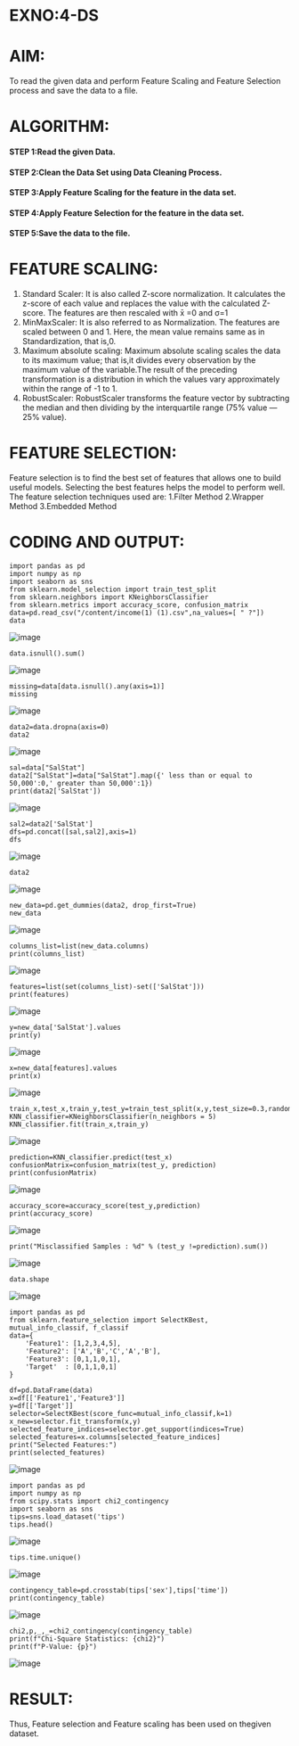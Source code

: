 # EXNO:4-DS
# AIM:
To read the given data and perform Feature Scaling and Feature Selection process and save the
data to a file.

# ALGORITHM:
#### STEP 1:Read the given Data.
#### STEP 2:Clean the Data Set using Data Cleaning Process.
#### STEP 3:Apply Feature Scaling for the feature in the data set.
#### STEP 4:Apply Feature Selection for the feature in the data set.
#### STEP 5:Save the data to the file.

# FEATURE SCALING:
1. Standard Scaler: It is also called Z-score normalization. It calculates the z-score of each value and replaces the value with the calculated Z-score. The features are then rescaled with x̄ =0 and σ=1
2. MinMaxScaler: It is also referred to as Normalization. The features are scaled between 0 and 1. Here, the mean value remains same as in Standardization, that is,0.
3. Maximum absolute scaling: Maximum absolute scaling scales the data to its maximum value; that is,it divides every observation by the maximum value of the variable.The result of the preceding transformation is a distribution in which the values vary approximately within the range of -1 to 1.
4. RobustScaler: RobustScaler transforms the feature vector by subtracting the median and then dividing by the interquartile range (75% value — 25% value).

# FEATURE SELECTION:
Feature selection is to find the best set of features that allows one to build useful models. Selecting the best features helps the model to perform well.
The feature selection techniques used are:
1.Filter Method
2.Wrapper Method
3.Embedded Method

# CODING AND OUTPUT:

```
import pandas as pd
import numpy as np
import seaborn as sns
from sklearn.model_selection import train_test_split
from sklearn.neighbors import KNeighborsClassifier
from sklearn.metrics import accuracy_score, confusion_matrix
data=pd.read_csv("/content/income(1) (1).csv",na_values=[ " ?"])
data
```
![image](https://github.com/22008650/EXNO-4-DS/assets/122548204/ca77f2ff-56d2-497a-b7c8-4758535ecd0d)
```
data.isnull().sum()
```
![image](https://github.com/22008650/EXNO-4-DS/assets/122548204/df566d53-be78-4d89-bd82-d6951845258b)
```
missing=data[data.isnull().any(axis=1)]
missing
```
![image](https://github.com/22008650/EXNO-4-DS/assets/122548204/6fd563b8-3d3f-422f-ac06-36025c5aeb33)
```
data2=data.dropna(axis=0)
data2
```
![image](https://github.com/22008650/EXNO-4-DS/assets/122548204/3f1b25f6-d6cc-4cf7-8296-69f41a06529e)
```
sal=data["SalStat"]
data2["SalStat"]=data["SalStat"].map({' less than or equal to 50,000':0,' greater than 50,000':1})
print(data2['SalStat'])
```
![image](https://github.com/22008650/EXNO-4-DS/assets/122548204/13028cf0-99aa-4049-83be-f9060f5b9bbf)
```
sal2=data2['SalStat']
dfs=pd.concat([sal,sal2],axis=1)
dfs
```
![image](https://github.com/22008650/EXNO-4-DS/assets/122548204/23eec7bf-f38e-41db-a870-3d8df8103ea2)
```
data2
```
![image](https://github.com/22008650/EXNO-4-DS/assets/122548204/521378b5-9719-4fbd-9457-fef525c9243a)
```
new_data=pd.get_dummies(data2, drop_first=True)
new_data
```
![image](https://github.com/22008650/EXNO-4-DS/assets/122548204/7dc57367-3e63-47e6-97cc-b793d9c73813)
```
columns_list=list(new_data.columns)
print(columns_list)
```
![image](https://github.com/22008650/EXNO-4-DS/assets/122548204/47f4b895-72ce-4d25-bdc2-ae76a484fe26)
```
features=list(set(columns_list)-set(['SalStat']))
print(features)
```
![image](https://github.com/22008650/EXNO-4-DS/assets/122548204/57ea8147-82b1-41d0-9e43-756165949ded)
```
y=new_data['SalStat'].values
print(y)
```
![image](https://github.com/22008650/EXNO-4-DS/assets/122548204/c03713b9-12f8-41b1-bd30-21e93baef57c)
```
x=new_data[features].values
print(x)
```
![image](https://github.com/22008650/EXNO-4-DS/assets/122548204/4c44ca14-3c12-4e8e-8455-f3a89fa9b2da)
```
train_x,test_x,train_y,test_y=train_test_split(x,y,test_size=0.3,random_state=0)
KNN_classifier=KNeighborsClassifier(n_neighbors = 5)
KNN_classifier.fit(train_x,train_y)
```
![image](https://github.com/22008650/EXNO-4-DS/assets/122548204/f44b8500-30a4-4780-8594-198ad38248be)
```
prediction=KNN_classifier.predict(test_x)
confusionMatrix=confusion_matrix(test_y, prediction)
print(confusionMatrix)
```
![image](https://github.com/22008650/EXNO-4-DS/assets/122548204/7a804881-6539-434f-8707-6af6b812bafc)
```
accuracy_score=accuracy_score(test_y,prediction)
print(accuracy_score)
```
![image](https://github.com/22008650/EXNO-4-DS/assets/122548204/a01da385-bca7-47b7-a4c1-2e14f779c859)
```
print("Misclassified Samples : %d" % (test_y !=prediction).sum())
```
![image](https://github.com/22008650/EXNO-4-DS/assets/122548204/6a6242d6-e97e-4214-a850-905342ec9eb7)

```
data.shape
```
![image](https://github.com/22008650/EXNO-4-DS/assets/122548204/b3d24141-7608-49e1-ab3a-ed195a1ae7fe)
```
import pandas as pd
from sklearn.feature_selection import SelectKBest, mutual_info_classif, f_classif
data={
    'Feature1': [1,2,3,4,5],
    'Feature2': ['A','B','C','A','B'],
    'Feature3': [0,1,1,0,1],
    'Target'  : [0,1,1,0,1]
}

df=pd.DataFrame(data)
x=df[['Feature1','Feature3']]
y=df[['Target']]
selector=SelectKBest(score_func=mutual_info_classif,k=1)
x_new=selector.fit_transform(x,y)
selected_feature_indices=selector.get_support(indices=True)
selected_features=x.columns[selected_feature_indices]
print("Selected Features:")
print(selected_features)
```
![image](https://github.com/22008650/EXNO-4-DS/assets/122548204/b89ccdd7-12db-4edd-b017-b5eeeb04e033)
```
import pandas as pd
import numpy as np
from scipy.stats import chi2_contingency
import seaborn as sns
tips=sns.load_dataset('tips')
tips.head()
```
![image](https://github.com/22008650/EXNO-4-DS/assets/122548204/9fe99701-4887-490c-b0ae-7e913681954b)
```
tips.time.unique()
```
![image](https://github.com/22008650/EXNO-4-DS/assets/122548204/62a26d0b-1d1f-462c-898f-647229d3d613)
```
contingency_table=pd.crosstab(tips['sex'],tips['time'])
print(contingency_table)
```
![image](https://github.com/22008650/EXNO-4-DS/assets/122548204/c4f24078-6573-44c9-8ff9-ef7197486de8)
```
chi2,p,_,_=chi2_contingency(contingency_table)
print(f"Chi-Square Statistics: {chi2}")
print(f"P-Value: {p}")
```
![image](https://github.com/22008650/EXNO-4-DS/assets/122548204/2d91381c-c939-4980-ab3e-ae4aaf828aab)


# RESULT:
Thus, Feature selection and Feature scaling has been used on thegiven dataset.

